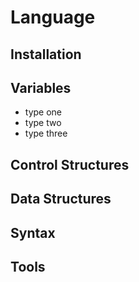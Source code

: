 # Language

## Installation
## Variables

* type one
* type two
* type three

    
## Control Structures
## Data Structures
## Syntax
## Tools




